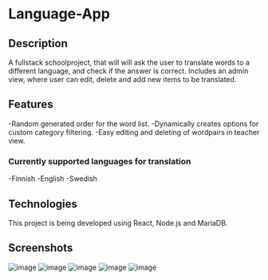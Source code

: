 # Language-App

## Description

A fullstack schoolproject, that will will ask the user to translate words to a different language, and check if the answer is correct. Includes an admin view, where user can edit, delete and add new items to be translated.

## Features

-Random generated order for the word list.
-Dynamically creates options for custom category filtering.
-Easy editing and deleting of wordpairs in teacher view.

### Currently supported languages for translation
-Finnish
-English
-Swedish

## Technologies

This project is being developed using React, Node.js and MariaDB.

## Screenshots

![image](https://user-images.githubusercontent.com/77456796/149579354-84bc7089-59ad-4352-84dd-75a28a3545c1.png)
![image](https://user-images.githubusercontent.com/77456796/149579519-c9806795-aa95-4c5b-bb16-5aee31a5802f.png)
![image](https://user-images.githubusercontent.com/77456796/149579555-70356b46-e022-4184-bbe4-a6ce72b62105.png)
![image](https://user-images.githubusercontent.com/77456796/149579568-2cda73ab-1758-4feb-a497-a44390df1bf7.png)
![image](https://user-images.githubusercontent.com/77456796/149579578-b8545fcc-2a54-46c5-99c2-dc6eb077b5f0.png)
